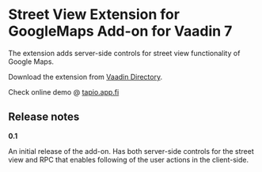 # Street View Extension for GoogleMaps Add-on for Vaadin 7

The extension adds server-side controls for street view functionality of Google Maps.

Download the extension from [Vaadin Directory](https://vaadin.com/addon/street-view-extension-for-googlemaps-add-on).

Check online demo @ [tapio.app.fi](http://tapio.app.fi/googlemaps-streetview/)

## Release notes ##

**0.1**

An initial release of the add-on. Has both server-side controls for the street view and RPC that enables following of the user actions in the client-side.